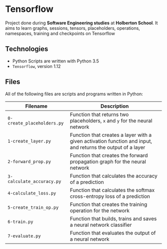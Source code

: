 # Tensorflow

Project done during **Software Engineering studies** at **Holberton School**. It aims to learn graphs, sessions, tensors, placeholders, operations, namespaces, training and checkpoints on Tensorflow

## Technologies
* Python Scripts are written with Python 3.5
* `Tensorflow`, version 1.12

## Files
All of the following files are scripts and programs written in Python:

| Filename | Description |
| -------- | ----------- |
| `0-create_placeholders.py` | Function that returns two placeholders, `x` and `y` for the neural network |
| `1-create_layer.py` | Function that creates a layer with a given activation function and input, and returns the output of a layer |
| `2-forward_prop.py` | Function that creates the forward propagation graph for the neural network |
| `3-calculate_accuracy.py` | Function that calculates the accuracy of a prediction |
| `4-calculate_loss.py` | Function that calculates the softmax cross-entropy loss of a prediction |
| `5-create_train_op.py` | Function that creates the training operation for the network |
| `6-train.py` | Function that builds, trains and saves a neural network classifier |
| `7-evaluate.py` | Function that evaluates the output of a neural network |
